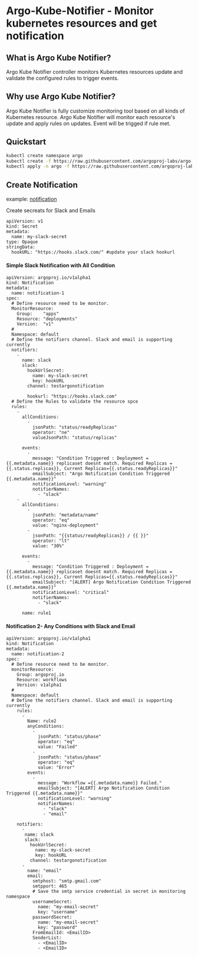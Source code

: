 
# Argo-Kube-Notifier - Monitor kubernetes resources and get notification
## What is Argo Kube Notifier?
Argo Kube Notifier controller monitors Kubernetes resources update and validate the configured rules to trigger events.  

## Why use Argo Kube Notifier?
Argo Kube Notifier is fully customize monitoring tool based on all kinds of Kubernetes resource. 
Argo Kube Notifier will monitor each resource's update and apply rules on updates. Event will be trigged if rule met.
 
 


## Quickstart
```bash
kubectl create namespace argo
kubectl create -f https://raw.githubusercontent.com/argoproj-labs/argo-kube-notifier/master/config/crds/argoproj_v1alpha1_notification.yaml
kubectl apply -n argo -f https://raw.githubusercontent.com/argoproj-labs/argo-kube-notifier/master/config/manager/manager.yaml
```

## Create Notification

example: [notification](https://raw.githubusercontent.com/sarabala1979/argo-kube-notifier/master/example/notification_deployment.yaml)

Create secreats for Slack and Emails
```
apiVersion: v1
kind: Secret
metadata:
  name: my-slack-secret
type: Opaque
stringData:
  hookURL: "https://hooks.slack.com/" #update your slack hookurl
```


#### Simple Slack Notification with All Condition
```
apiVersion: argoproj.io/v1alpha1
kind: Notification
metadata:
  name: notification-1
spec:
  # Define resource need to be monitor.
  MonitorResource:
    Group:    "apps"
    Resource: "deployments"
    Version:  "v1"
  #
  Namespace: default
  # Define the notifiers channel. Slack and email is supporting currently
  notifiers:
    -
      name: slack
      slack:
        hookUrlSecret:
          name: my-slack-secret
          key: hookURL
        channel: testargonotification
        
        hookurl: "https://hooks.slack.com"
  # Define the Rules to validate the resource spce
  rules:
    -
      allConditions:
        -
          jsonPath: "status/readyReplicas"
          operator: "ne"
          valueJsonPath: "status/replicas"

      events:
        -
          message: "Condition Triggered : Deployment = {{.metadata.name}} replicaset doesnt match. Required Replicas = {{.status.replicas}}, Current Replicas={{.status.readyReplicas}}"
          emailSubject: "Argo Notification Condition Triggered {{.metadata.name}}"
          notificationLevel: "warning"
          notifierNames:
            - "slack"
    -
      allConditions:
        -
          jsonPath: "metadata/name"
          operator: "eq"
          value: "nginx-deployment"
        -
          jsonPath: "{{status/readyReplicas}} / {{ }}"
          operator: "lt"
          value: "30%"

      events:
        -
          message: "Condition Triggered : Deployment ={{.metadata.name}} replicaset doesnt match. Required Replicas = {{.status.replicas}}, Current Replicas={{.status.readyReplicas}}"
          emailSubject: "[ALERT] Argo Notification Condition Triggered {{.metadata.name}}"
          notificationLevel: "critical"
          notifierNames:
            - "slack"

      name: rule1
```
#### Notification 2- Any Conditions with Slack and Email
```
apiVersion: argoproj.io/v1alpha1
kind: Notification
metadata:
  name: notification-2
spec:
  # Define resource need to be monitor.
  monitorResource:
    Group: argoproj.io
    Resource: workflows
    Version: v1alpha1
  #
  Namespace: default
  # Define the notifiers channel. Slack and email is supporting currently
    rules:
      -
        Name: rule2
        anyConditions:
          -
            jsonPath: "status/phase"
            operator: "eq"
            value: "Failed"
          -
            jsonPath: "status/phase"
            operator: "eq"
            value: "Error"
        events:
          -
            message: "Workflow ={{.metadata.name}} Failed."
            emailSubject: "[ALERT] Argo Notification Condition Triggered {{.metadata.name}}"
            notificationLevel: "warning"
            notifierNames:
              - "slack"
              - "email"

    notifiers:
      -
       name: slack
       slack:
         hookUrlSecret:
           name: my-slack-secret
           key: hookURL
         channel: testargonotification
      -
        name: "email"
        email:
          smtphost: "smtp.gmail.com"
          smtpport: 465
          # Save the smtp service credential in secret in monitoring namespace
          usernameSecret:
            name: "my-email-secret"
            key: "username"
          passwordSecret:
            name: "my-email-secret"
            key: "password"
          FromEmailId: <EmailID>
          SenderList:
            - <EmailID>
            - <EmailID>
```
